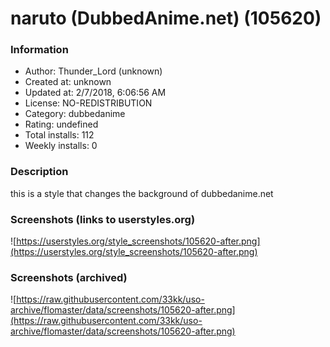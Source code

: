 # naruto (DubbedAnime.net) (105620)

### Information
- Author: Thunder_Lord (unknown)
- Created at: unknown
- Updated at: 2/7/2018, 6:06:56 AM
- License: NO-REDISTRIBUTION
- Category: dubbedanime
- Rating: undefined
- Total installs: 112
- Weekly installs: 0


### Description
this is a style that changes the background of dubbedanime.net


### Screenshots (links to userstyles.org)
![https://userstyles.org/style_screenshots/105620-after.png](https://userstyles.org/style_screenshots/105620-after.png)


### Screenshots (archived)
![https://raw.githubusercontent.com/33kk/uso-archive/flomaster/data/screenshots/105620-after.png](https://raw.githubusercontent.com/33kk/uso-archive/flomaster/data/screenshots/105620-after.png)
